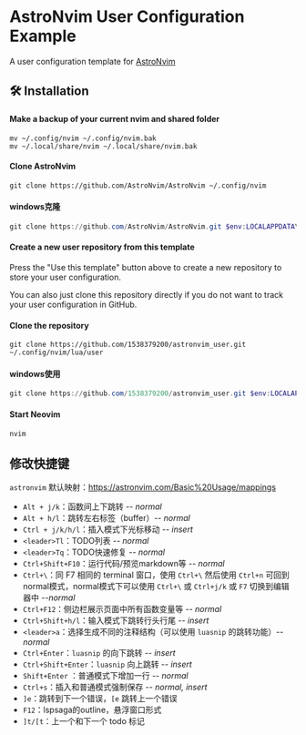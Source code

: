 # AstroNvim User Configuration Example

A user configuration template for [AstroNvim](https://github.com/AstroNvim/AstroNvim)

## 🛠️ Installation

#### Make a backup of your current nvim and shared folder

```shell
mv ~/.config/nvim ~/.config/nvim.bak
mv ~/.local/share/nvim ~/.local/share/nvim.bak
```

#### Clone AstroNvim

```shell
git clone https://github.com/AstroNvim/AstroNvim ~/.config/nvim
```

#### windows克隆

```powershell
git clone https://github.com/AstroNvim/AstroNvim.git $env:LOCALAPPDATA\nvim
```

#### Create a new user repository from this template

Press the "Use this template" button above to create a new repository to store your user configuration.

You can also just clone this repository directly if you do not want to track your user configuration in GitHub.

#### Clone the repository

```shell
git clone https://github.com/1538379200/astronvim_user.git ~/.config/nvim/lua/user
```

#### windows使用

```powershell
git clone https://github.com/1538379200/astronvim_user.git $env:LOCALAPPDATA\nvim\lua\user
```

#### Start Neovim

```shell
nvim
```

## 修改快捷键

`astronvim` 默认映射：https://astronvim.com/Basic%20Usage/mappings

- `Alt + j/k`：函数间上下跳转 -- *normal*
- `Alt + h/l`：跳转左右标签（buffer）-- *normal*
- `Ctrl + j/k/h/l`：插入模式下光标移动 -- *insert*
- `<leader>Tl`：TODO列表 -- *normal*
- `<leader>Tq`：TODO快速修复 -- *normal*
- `Ctrl+Shift+F10`：运行代码/预览markdown等 -- *normal*
- `Ctrl+\`：同 F7 相同的 terminal 窗口，使用 `Ctrl+\` 然后使用 `Ctrl+n` 可回到normal模式，normal模式下可以使用 `Ctrl+\` 或 `Ctrl+j/k` 或 `F7` 切换到编辑器中 --*normal*
- `Ctrl+F12`：侧边栏展示页面中所有函数变量等 -- *normal*
- `Ctrl+Shift+h/l`：输入模式下跳转行头行尾 -- *insert*
- `<leader>a`：选择生成不同的注释结构（可以使用 `luasnip` 的跳转功能）-- *normal*
- `Ctrl+Enter`：`luasnip` 的向下跳转 -- *insert*
- `Ctrl+Shift+Enter`：`luasnip` 向上跳转 -- *insert*
- `Shift+Enter` ：普通模式下增加一行 -- *normal*
- `Ctrl+s`：插入和普通模式强制保存 -- *normal, insert*
- `]e`：跳转到下一个错误，`[e` 跳转上一个错误
- `F12`：lspsaga的outline，悬浮窗口形式
- `]t/[t`：上一个和下一个 todo 标记
